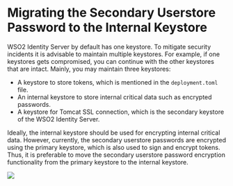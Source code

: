 # Migrating the Secondary Userstore Password to the Internal Keystore 

WSO2 Identity Server by default has one keystore. To mitigate security incidents it is advisable to maintain multiple keystores. For example, if one keystores gets compromised, you can continue with the other keystores that are intact. Mainly, you may maintain three keystores:

-	A keystore to store tokens, which is mentioned in the `deployment.toml` file.
-	An internal keystore to store internal critical data such as encrypted passwords. 
-	A keystore for Tomcat SSL connection, which is the secondary keystore of the WSO2 Identity Server.

Ideally, the internal keystore should be used for encrypting internal critical data. However, currently, the secondary userstore passwords are encrypted using the primary keystore, which is also used to sign and encrypt tokens. Thus, it is preferable to move the secondary userstore password encryption functionality from the primary keystore to the internal keystore.

![](../../assets/img/administer/keystore-migration.png)






